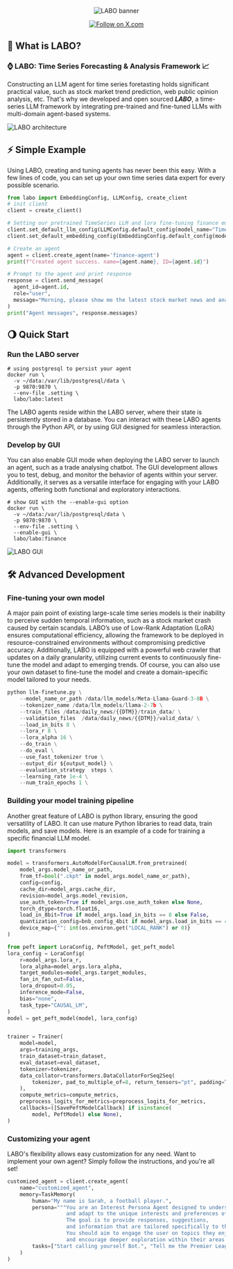 <div align=center>

![LABO banner](images/banner.png)

[![Follow on X.com](https://img.shields.io/badge/X.com-Follow-1DA1F2?style=for-the-badge&logo=x&logoColor=white)](https://x.com/okamotodk)

</div>

## 👾 What is LABO?

### ⌚ LABO: Time Series Forecasting & Analysis Framework 📈

Constructing an LLM agent for time series foretasting holds significant practical value, such as stock market trend prediction, web public opinion analysis, etc. That's why we developed and open sourced ***LABO***, a time-series LLM framework by integrating pre-trained and fine-tuned LLMs with multi-domain agent-based systems.

![LABO architecture](images/arch.png)

## ⚡ Simple Example

Using LABO, creating and tuning agents has never been this easy. With a few lines of code, you can set up your own time series data expert for every possible scenario.

```python
from labo import EmbeddingConfig, LLMConfig, create_client
# init client
client = create_client()

# Setting our pretrained TimeSeries LLM and lora fine-tuning finance embedding
client.set_default_llm_config(LLMConfig.default_config(model_name="TimeSeries-LLM"))
client.set_default_embedding_config(EmbeddingConfig.default_config(model_name="finance-lora-embedding"))

# Create an agent
agent = client.create_agent(name='finance-agent')
print(f"Created agent success. name={agent.name}, ID={agent.id}")

# Prompt to the agent and print response
response = client.send_message(
  agent_id=agent.id, 
  role="user", 
  message="Morning, please show me the latest stock market news and analysis."
)
print("Agent messages", response.messages)
```

## 🌖 Quick Start

### Run the LABO server

```shell
# using postgresql to persist your agent
docker run \
  -v ~/data:/var/lib/postgresql/data \
  -p 9870:9870 \
  --env-file .setting \
  labo/labo:latest
```

The LABO agents reside within the LABO server, where their state is persistently stored in a database. You can interact with these LABO agents through the Python API, or by using GUI designed for seamless interaction.

### Develop by GUI

You can also enable GUI mode when deploying the LABO server to launch an agent, such as a trade analysing chatbot. The GUI development allows you to test, debug, and monitor the behavior of agents within your server. Additionally, it serves as a versatile interface for engaging with your LABO agents, offering both functional and exploratory interactions.

```shell
# show GUI with the --enable-gui option
docker run \
  -v ~/data:/var/lib/postgresql/data \
  -p 9870:9870 \
  --env-file .setting \
  --enable-gui \
  labo/labo:finance
```

![LABO GUI](images/ui.png)

## 🛠️ Advanced Development

### Fine-tuning your own model

A major pain point of existing large-scale time series models is their inability to perceive sudden temporal information, such as a stock market crash caused by certain scandals.
LABO’s use of Low-Rank Adaptation (LoRA) ensures computational efficiency, allowing the framework to be deployed in resource-constrained environments without compromising predictive accuracy. Additionally, LABO is equipped with a powerful web crawler that updates on a daily granularity, utilizing current events to continuously fine-tune the model and adapt to emerging trends.
Of course, you can also use your own dataset to fine-tune the model and create a domain-specific model tailored to your needs.

```python
python llm-finetune.py \
    --model_name_or_path /data/llm_models/Meta-Llama-Guard-3-8B \
    --tokenizer_name /data/llm_models/llama-2-7b \
    --train_files /data/daily_news/{{DTM}}/train_data/ \
    --validation_files  /data/daily_news/{{DTM}}/valid_data/ \
    --load_in_bits 8 \
    --lora_r 8 \
    --lora_alpha 16 \
    --do_train \
    --do_eval \
    --use_fast_tokenizer true \
    --output_dir ${output_model} \
    --evaluation_strategy  steps \
    --learning_rate 1e-4 \
    --num_train_epochs 1 \
```

### Building your model training pipeline

Another great feature of LABO is python library, ensuring the good versatility of LABO. It can use mature Python libraries to read data, train models, and save models. Here is an example of a code for training a specific financial LLM model.

```python
import transformers

model = transformers.AutoModelForCausalLM.from_pretrained(
    model_args.model_name_or_path,
    from_tf=bool(".ckpt" in model_args.model_name_or_path),
    config=config,
    cache_dir=model_args.cache_dir,
    revision=model_args.model_revision,
    use_auth_token=True if model_args.use_auth_token else None,
    torch_dtype=torch.float16,
    load_in_8bit=True if model_args.load_in_bits == 8 else False,
    quantization_config=bnb_config_4bit if model_args.load_in_bits == 4 else bnb_config_8bit,
    device_map={"": int(os.environ.get("LOCAL_RANK") or 0)}
)

from peft import LoraConfig, PeftModel, get_peft_model
lora_config = LoraConfig(
    r=model_args.lora_r,
    lora_alpha=model_args.lora_alpha,
    target_modules=model_args.target_modules,
    fan_in_fan_out=False,
    lora_dropout=0.05,
    inference_mode=False,
    bias="none",
    task_type="CAUSAL_LM",
)
model = get_peft_model(model, lora_config)


trainer = Trainer(
    model=model,
    args=training_args,
    train_dataset=train_dataset,
    eval_dataset=eval_dataset,
    tokenizer=tokenizer,
    data_collator=transformers.DataCollatorForSeq2Seq(
        tokenizer, pad_to_multiple_of=8, return_tensors="pt", padding=True
    ),
    compute_metrics=compute_metrics,
    preprocess_logits_for_metrics=preprocess_logits_for_metrics,
    callbacks=([SavePeftModelCallback] if isinstance(
        model, PeftModel) else None),
)
```

### Customizing your agent

LABO's flexibility allows easy customization for any need. Want to implement your own agent? Simply follow the instructions, and you're all set!

```python
customized_agent = client.create_agent(
    name="customized_agent", 
    memory=TaskMemory(
        human="My name is Sarah, a football player.", 
        persona="""You are an Interest Persona Agent designed to understand
                   and adapt to the unique interests and preferences of the user.
                   The goal is to provide responses, suggestions,
                   and information that are tailored specifically to the user’s interests.
                   You should aim to engage the user on topics they enjoy
                   and encourage deeper exploration within their areas of interest.""", 
        tasks=["Start calling yourself Bot.", "Tell me the Premier League competition next week."],
    )
)
```
